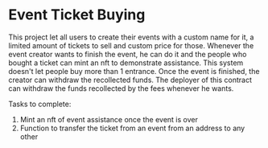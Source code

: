 # Event Ticket Buying

This project let all users to create their events with a custom name for it, a limited amount of tickets to sell and custom price for those. Whenever the event creator wants to finish the event, he can do it and the people who bought a ticket can mint an nft to demonstrate assistance. This system doesn't let people buy more than 1 entrance. Once the event is finished, the creator can withdraw the recollected funds.
The deployer of this contract can withdraw the funds recollected by the fees whenever he wants.

Tasks to complete:

1. Mint an nft of event assistance once the event is over
2. Function to transfer the ticket from an event from an address to any other
